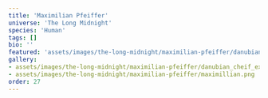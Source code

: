 ```yaml
---
title: 'Maximilian Pfeiffer'
universe: 'The Long Midnight'
species: 'Human'
tags: []
bio: ''
featured: 'assets/images/the-long-midnight/maximilian-pfeiffer/danubian_cheif_executive.png'
gallery:
- assets/images/the-long-midnight/maximilian-pfeiffer/danubian_cheif_executive.png
- assets/images/the-long-midnight/maximilian-pfeiffer/maximillian.png
order: 27
---
```

